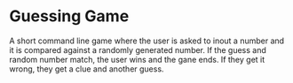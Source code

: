 # Guessing Game
A short command line game where the user is asked to inout a number and it is compared against a randomly generated number. If the guess and random number match, the user wins and the gane ends. If they get it wrong, they get a clue and another guess.